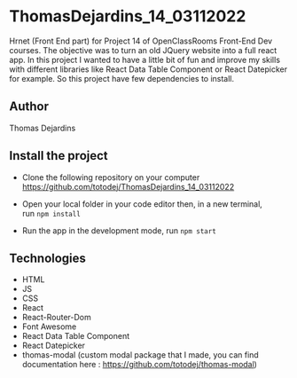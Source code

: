 # ThomasDejardins_14_03112022

Hrnet (Front End part) for Project 14 of OpenClassRooms Front-End Dev courses. The objective was to turn an old JQuery website into a full react app. In this project I wanted to have a little bit of fun and improve my skills with different libraries like React Data Table Component or React Datepicker for example. So this project have few dependencies to install.

## Author

Thomas Dejardins

## Install the project

- Clone the following repository on your computer https://github.com/totodej/ThomasDejardins_14_03112022

- Open your local folder in your code editor then, in a new terminal, run `npm install`

- Run the app in the development mode, run `npm start`

## Technologies

- HTML
- JS
- CSS
- React
- React-Router-Dom
- Font Awesome
- React Data Table Component
- React Datepicker
- thomas-modal (custom modal package that I made, you can find documentation here : https://github.com/totodej/thomas-modal)
